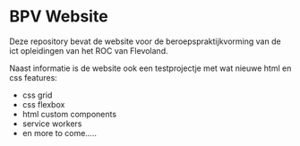 # BPV Website

Deze repository bevat de website voor de beroepspraktijkvorming van de ict opleidingen van het ROC van Flevoland.

Naast informatie is de website ook een testprojectje met wat nieuwe html en css features:
* css grid
* css flexbox
* html custom components
* service workers
* en more to come.....

